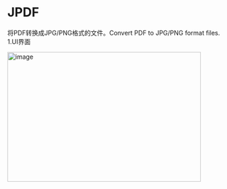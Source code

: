 # JPDF
将PDF转换成JPG/PNG格式的文件。Convert PDF to JPG/PNG format files.
1.UI界面


<img width="436" height="293" alt="image" src="https://github.com/user-attachments/assets/dd44e472-d869-491a-bf2d-d8f47b7ca55c" />



